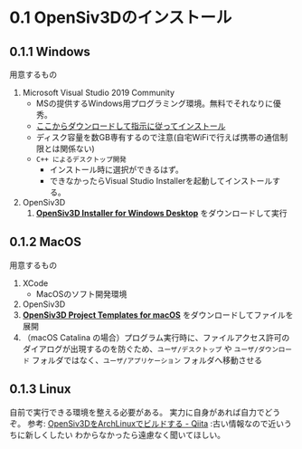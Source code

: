 # 0.1 OpenSiv3Dのインストール
## 0.1.1 Windows
用意するもの
1. Microsoft Visual Studio 2019 Community
   - MSの提供するWindows用プログラミング環境。無料でそれなりに優秀。
   - [ここからダウンロードして指示に従ってインストール](https://visualstudio.microsoft.com/downloads)
   - ディスク容量を数GB専有するので注意(自宅WiFiで行えば携帯の通信制限とは関係ない)
   - `C++ によるデスクトップ開発`
     - インストール時に選択ができるはず。
     - できなかったらVisual Studio Installerを起動してインストールする。
2. OpenSiv3D
   1. **[OpenSiv3D Installer for Windows Desktop](https://siv3d.jp/downloads/Siv3D/OpenSiv3D%280.4.2%29Installer.exe)** をダウンロードして実行

## 0.1.2 MacOS
用意するもの
1. XCode
   - MacOSのソフト開発環境
2. OpenSiv3D
  1. **[OpenSiv3D Project Templates for macOS](https://siv3d.jp/downloads/Siv3D/siv3d_v0.4.2_macOS.zip)** をダウンロードしてファイルを展開
  2. （macOS Catalina の場合）プログラム実行時に、ファイルアクセス許可のダイアログが出現するのを防ぐため、`ユーザ/デスクトップ` や `ユーザ/ダウンロード` フォルダではなく、`ユーザ/アプリケーション` フォルダへ移動させる

## 0.1.3 Linux
自前で実行できる環境を整える必要がある。
実力に自身があれば自力でどうぞ。
参考: [OpenSiv3DをArchLinuxでビルドする - Qiita](https://qiita.com/ibuki2003/items/e53739511f0d9dc3d525) :古い情報なので近いうちに新しくしたい
わからなかったら遠慮なく聞いてほしい。
